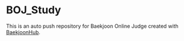 # BOJ_Study
This is an auto push repository for Baekjoon Online Judge created with [BaekjoonHub](https://github.com/BaekjoonHub/BaekjoonHub).
